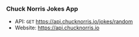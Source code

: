 
### Chuck Norris Jokes App

- API: `GET` https://api.chucknorris.io/jokes/random
- Website: https://api.chucknorris.io



